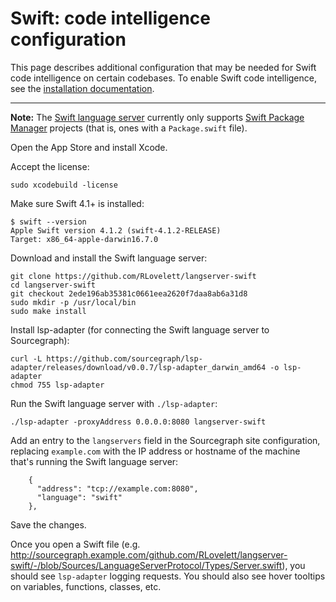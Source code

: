 # Swift: code intelligence configuration

This page describes additional configuration that may be needed for Swift code intelligence on certain codebases. To enable Swift code intelligence, see the [installation documentation](/extensions/language_servers/install/index.md).

---

**Note:** The [Swift language server](https://github.com/RLovelett/langserver-swift) currently only supports [Swift Package Manager](https://swift.org/package-manager/) projects (that is, ones with a `Package.swift` file).

Open the App Store and install Xcode.

Accept the license:

```
sudo xcodebuild -license
```

Make sure Swift 4.1+ is installed:

```
$ swift --version
Apple Swift version 4.1.2 (swift-4.1.2-RELEASE)
Target: x86_64-apple-darwin16.7.0
```

Download and install the Swift language server:

```
git clone https://github.com/RLovelett/langserver-swift
cd langserver-swift
git checkout 2ede196ab35381c0661eea2620f7daa8ab6a31d8
sudo mkdir -p /usr/local/bin
sudo make install
```

Install lsp-adapter (for connecting the Swift language server to Sourcegraph):

```
curl -L https://github.com/sourcegraph/lsp-adapter/releases/download/v0.0.7/lsp-adapter_darwin_amd64 -o lsp-adapter
chmod 755 lsp-adapter
```

Run the Swift language server with `./lsp-adapter`:

```
./lsp-adapter -proxyAddress 0.0.0.0:8080 langserver-swift
```

Add an entry to the `langservers` field in the Sourcegraph site configuration, replacing `example.com` with the IP address or hostname of the machine that's running the Swift language server:

```
    {
      "address": "tcp://example.com:8080",
      "language": "swift"
    },
```

Save the changes.

Once you open a Swift file (e.g. http://sourcegraph.example.com/github.com/RLovelett/langserver-swift/-/blob/Sources/LanguageServerProtocol/Types/Server.swift), you should see `lsp-adapter` logging requests. You should also see hover tooltips on variables, functions, classes, etc.
